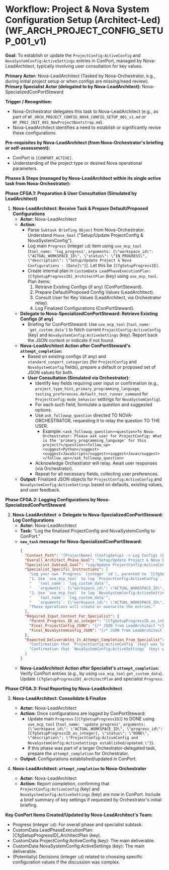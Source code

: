 # Workflow: Project & Nova System Configuration Setup (Architect-Led) (WF_ARCH_PROJECT_CONFIG_SETUP_001_v1)

**Goal:** To establish or update the `ProjectConfig:ActiveConfig` and `NovaSystemConfig:ActiveSettings` entries in ConPort, managed by Nova-LeadArchitect, typically involving user consultation for key values.

**Primary Actor:** Nova-LeadArchitect (Tasked by Nova-Orchestrator, e.g., during initial project setup or when configs are missing/need review).
**Primary Specialist Actor (delegated to by Nova-LeadArchitect):** Nova-SpecializedConPortSteward

**Trigger / Recognition:**
- Nova-Orchestrator delegates this task to Nova-LeadArchitect (e.g., as part of `WF_ORCH_PROJECT_CONFIG_NOVA_CONFIG_SETUP_001_v1.md` or `WF_PROJ_INIT_001_NewProjectBootstrap.md`).
- Nova-LeadArchitect identifies a need to establish or significantly revise these configurations.

**Pre-requisites by Nova-LeadArchitect (from Nova-Orchestrator's briefing or self-assessment):**
- ConPort is `[CONPORT_ACTIVE]`.
- Understanding of the project type or desired Nova operational parameters.

**Phases & Steps (managed by Nova-LeadArchitect within its single active task from Nova-Orchestrator):**

**Phase CFGA.1: Preparation & User Consultation (Simulated by LeadArchitect)**

1.  **Nova-LeadArchitect: Receive Task & Prepare Default/Proposed Configurations**
    *   **Actor:** Nova-LeadArchitect
    *   **Action:**
        *   Parse `Subtask Briefing Object` from Nova-Orchestrator. Understand `Phase_Goal` ("Setup/Update ProjectConfig & NovaSystemConfig").
        *   Log main `Progress` (integer `id`) item using `use_mcp_tool` (`tool_name: 'log_progress'`, `arguments: {\"workspace_id\": \"ACTUAL_WORKSPACE_ID\", \"status\": \"IN_PROGRESS\", \"description\": \"Setup/Update Project & Nova Configurations - [Date]\"}`). Let this be `[CfgSetupProgressID]`.
        *   Create internal plan in `CustomData LeadPhaseExecutionPlan:[CfgSetupProgressID]_ArchitectPlan` (key) using `use_mcp_tool`. Plan items:
            1.  Retrieve Existing Configs (if any) (ConPortSteward).
            2.  Prepare Default/Proposed Config Values (LeadArchitect).
            3.  Consult User for Key Values (LeadArchitect, via Orchestrator relay).
            4.  Log Finalized Configurations (ConPortSteward).
    *   **Delegate to Nova-SpecializedConPortSteward: Retrieve Existing Configs (if any)**
        *   Briefing for ConPortSteward: Use `use_mcp_tool` (`tool_name: 'get_custom_data'`) to fetch current `ProjectConfig:ActiveConfig` (key) and `NovaSystemConfig:ActiveSettings` (key). Report back the JSON content or indicate if not found.
    *   **Nova-LeadArchitect Action after ConPortSteward's `attempt_completion`:**
        *   Based on existing configs (if any) and `standard_conport_categories` (for `ProjectConfig` and `NovaSystemConfig` fields), prepare a default or proposed set of JSON values for both.
        *   **User Consultation (Simulated via Orchestrator):**
            *   Identify key fields requiring user input or confirmation (e.g., `project_type_hint`, `primary_programming_language`, `testing_preferences.default_test_runner_command` for `ProjectConfig`; `mode_behavior` settings for `NovaSystemConfig`).
            *   For each such field, formulate a question and suggested options.
            *   Use `ask_followup_question` directed TO NOVA-ORCHESTRATOR, requesting it to relay the question TO THE USER.
                *   Example: `<ask_followup_question><question>To Nova-Orchestrator: Please ask user for ProjectConfig: What is the 'primary_programming_language' for this project?</question><follow_up><suggest>Python</suggest><suggest>JavaScript</suggest><suggest>Java</suggest></follow_up></ask_followup_question>`
            *   Acknowledge Orchestrator will relay. Await user responses (via Orchestrator).
            *   Repeat for all necessary fields, collecting user preferences.
    *   **Output:** Finalized JSON objects for `ProjectConfig:ActiveConfig` and `NovaSystemConfig:ActiveSettings` based on defaults, existing values, and user feedback.

**Phase CFGA.2: Logging Configurations by Nova-SpecializedConPortSteward**

2.  **Nova-LeadArchitect -> Delegate to Nova-SpecializedConPortSteward: Log Configurations**
    *   **Actor:** Nova-LeadArchitect
    *   **Task:** "Log the finalized ProjectConfig and NovaSystemConfig to ConPort."
    *   **`new_task` message for Nova-SpecializedConPortSteward:**
        ```json
        {
          "Context_Path": "[ProjectName] (ConfigSetup) -> Log Configs (ConPortSteward)",
          "Overall_Architect_Phase_Goal": "Setup/Update Project & Nova Configurations.",
          "Specialist_Subtask_Goal": "Log/Update ProjectConfig:ActiveConfig and NovaSystemConfig:ActiveSettings to ConPort.",
          "Specialist_Specific_Instructions": [
            "Log your own `Progress` (integer `id`), parented to `[CfgSetupProgressID_as_integer]`, using `use_mcp_tool` (`tool_name: 'log_progress'`, `arguments: {\"workspace_id\": \"ACTUAL_WORKSPACE_ID\", \"status\": \"IN_PROGRESS\", \"description\": \"Subtask: Log Project and Nova configurations\", \"parent_id\": [CfgSetupProgressID_as_integer]} `).",
            "1. Use `use_mcp_tool` to log `ProjectConfig:ActiveConfig`. The arguments for the tool call MUST be:",
            "   `tool_name`: 'log_custom_data'",
            "   `arguments`: {\"workspace_id\": \"ACTUAL_WORKSPACE_ID\", \"category\": \"ProjectConfig\", \"key\": \"ActiveConfig\", \"value\": { /* The full ProjectConfig_JSON from context */ }}",
            "2. Use `use_mcp_tool` to log `NovaSystemConfig:ActiveSettings`. The arguments for the tool call MUST be:",
            "   `tool_name`: 'log_custom_data'",
            "   `arguments`: {\"workspace_id\": \"ACTUAL_WORKSPACE_ID\", \"category\": \"NovaSystemConfig\", \"key\": \"ActiveSettings\", \"value\": { /* The full NovaSystemConfig_JSON from context */ }}",
            "These operations will create or overwrite the entries."
          ],
          "Required_Input_Context_For_Specialist": {
            "Parent_Progress_ID_as_integer": "[CfgSetupProgressID_as_integer]",
            "Final_ProjectConfig_JSON": "{/* JSON from LeadArchitect */}",
            "Final_NovaSystemConfig_JSON": "{/* JSON from LeadArchitect */}"
          },
          "Expected_Deliverables_In_Attempt_Completion_From_Specialist": [
            "Confirmation that `ProjectConfig:ActiveConfig` (key) was logged/updated.",
            "Confirmation that `NovaSystemConfig:ActiveSettings` (key) was logged/updated."
          ]
        }
        ```
    *   **Nova-LeadArchitect Action after Specialist's `attempt_completion`:** Verify ConPort entries (e.g., by using `use_mcp_tool` `get_custom_data`). Update `[CfgSetupProgressID]_ArchitectPlan` and specialist `Progress`.

**Phase CFGA.3: Final Reporting by Nova-LeadArchitect**

3.  **Nova-LeadArchitect: Consolidate & Finalize**
    *   **Actor:** Nova-LeadArchitect
    *   **Action:** Once configurations are logged by ConPortSteward:
        *   Update main `Progress` (`[CfgSetupProgressID]`) to DONE using `use_mcp_tool` (`tool_name: 'update_progress'`, `arguments: {\"workspace_id\": \"ACTUAL_WORKSPACE_ID\", \"progress_id\": [CfgSetupProgressID_as_integer], \"status\": \"DONE\", \"description\": \"ProjectConfig:ActiveConfig and NovaSystemConfig:ActiveSettings established/updated.\"}`).
        *   If this phase was part of a larger Orchestrator-delegated task, prepare the `attempt_completion` for Orchestrator.
    *   **Output:** Configurations established/updated in ConPort.

4.  **Nova-LeadArchitect: `attempt_completion` to Nova-Orchestrator**
    *   **Actor:** Nova-LeadArchitect
    *   **Action:** Report completion, confirming that `ProjectConfig:ActiveConfig` (key) and `NovaSystemConfig:ActiveSettings` (key) are now in ConPort. Include a brief summary of key settings if requested by Orchestrator's initial briefing.

**Key ConPort Items Created/Updated by Nova-LeadArchitect's Team:**
- Progress (integer `id`): For overall phase and specialist subtask.
- CustomData LeadPhaseExecutionPlan:[CfgSetupProgressID]_ArchitectPlan (key).
- CustomData ProjectConfig:ActiveConfig (key): The main deliverable.
- CustomData NovaSystemConfig:ActiveSettings (key): The main deliverable.
- (Potentially) Decisions (integer `id`) related to choosing specific configuration values if the discussion was complex.